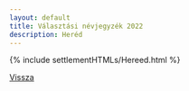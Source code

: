 ```yaml
---
layout: default
title: Választási névjegyzék 2022
description: Heréd
---
```


{% include settlementHTMLs/Hereed.html %}

[Vissza](./)